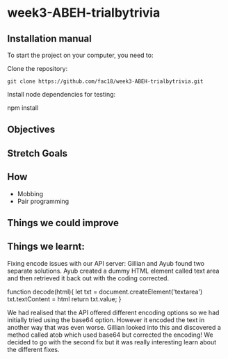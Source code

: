 # week3-ABEH-trialbytrivia

## Installation manual
To start the project on your computer, you need to:

Clone the repository:

```
git clone https://github.com/fac18/week3-ABEH-trialbytrivia.git
```

Install node dependencies for testing:

npm install

## Objectives


## Stretch Goals

## How
* Mobbing
* Pair programming

## Things we could improve

## Things we learnt: 
Fixing encode issues with our API server: Gillian and Ayub found two separate solutions.
Ayub created a dummy HTML element called text area and then retrieved it back out with the coding corrected.

function decode(html){
    let txt = document.createElement('textarea')
    txt.textContent = html
    return txt.value;
}

We had realised that the API offered different encoding options so we had initially tried using the base64 option. However it encoded the text in another way that was even worse.
Gillian looked into this and discovered a method called atob which used base64 but corrected the encoding!
We decided to go with the second fix but it was really interesting learn about the different fixes. 
